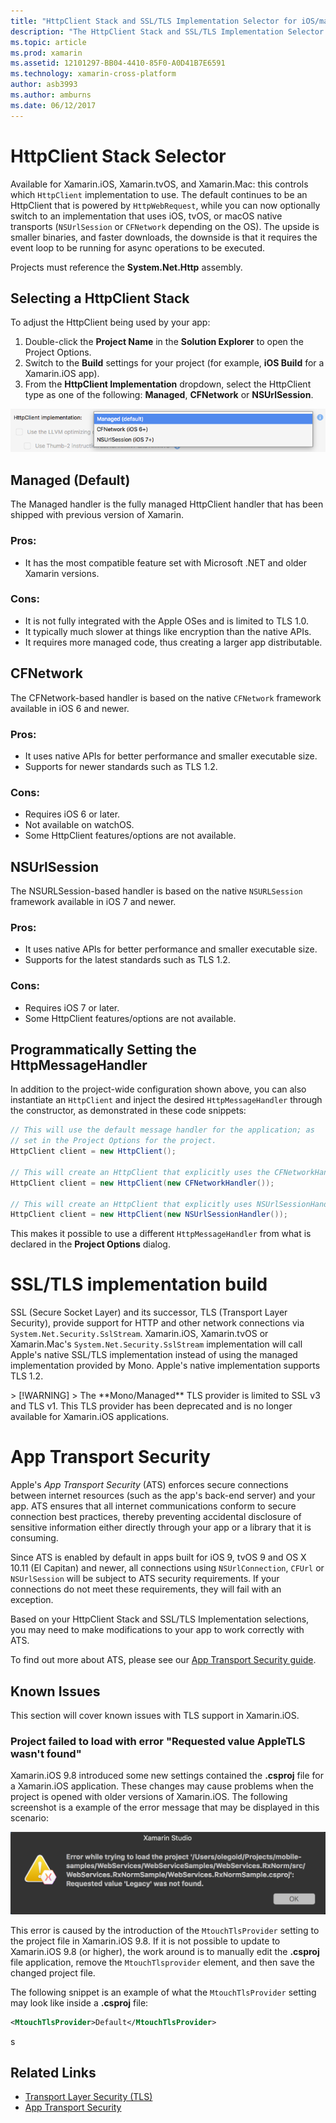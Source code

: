 ```yaml
---
title: "HttpClient Stack and SSL/TLS Implementation Selector for iOS/macOS"
description: "The HttpClient Stack and SSL/TLS Implementation Selector determines the HttpClient and SSL/TLS implementation that will be used by your Xamarin iOS, tvOS, or macOS app."
ms.topic: article
ms.prod: xamarin
ms.assetid: 12101297-BB04-4410-85F0-A0D41B7E6591
ms.technology: xamarin-cross-platform
author: asb3993
ms.author: amburns
ms.date: 06/12/2017
---
```



# HttpClient Stack Selector

Available for Xamarin.iOS, Xamarin.tvOS, and Xamarin.Mac: this controls which `HttpClient` implementation to use. The default continues to be an HttpClient that is powered by `HttpWebRequest`, while you can now optionally switch to an implementation that uses iOS, tvOS, or macOS native transports (`NSUrlSession` or `CFNetwork` depending on the OS). The upside is smaller binaries, and faster downloads, the downside is that it requires the event loop to be running for async operations to be executed.

Projects must reference the **System.Net.Http** assembly.

<a name="Selecting-a-HttpClient-Stack" />

## Selecting a HttpClient Stack

To adjust the HttpClient being used by your app:

1. Double-click the **Project Name** in the **Solution Explorer** to open the Project Options.
2. Switch to the **Build** settings for your project (for example, **iOS Build** for a Xamarin.iOS app).
3. From the **HttpClient Implementation** dropdown, select the HttpClient type as one of the following: **Managed**, **CFNetwork** or **NSUrlSession**.

[ ![Choose HttpClient implementation from Managed, CFNetwork, or NSUrlSession](http-stack-images/http-xs-sml.png)](http-stack-images/http-xs.png)

<a name="Managed" />

## Managed (Default)

The Managed handler is the fully managed HttpClient handler that has been shipped with previous version of Xamarin.

### Pros:

 - It has the most compatible feature set with Microsoft .NET and older Xamarin versions.

### Cons:

 - It is not fully integrated with the Apple OSes and is limited to TLS 1.0.
 - It typically much slower at things like encryption than the native APIs.
 - It requires more managed code, thus creating a larger app distributable.

<a name="CFNetwork" />

## CFNetwork

The CFNetwork-based handler is based on the native `CFNetwork` framework available in iOS 6 and newer.

### Pros:

 - It uses native APIs for better performance and smaller executable size.
 - Supports for newer standards such as TLS 1.2.

### Cons:

 - Requires iOS 6 or later.
 - Not available on watchOS.
 - Some HttpClient features/options are not available.

<a name="NSUrlSession" />

## NSUrlSession

The NSURLSession-based handler is based on the native `NSURLSession` framework available in iOS 7 and newer.

### Pros:

 - It uses native APIs for better performance and smaller executable size.
 - Supports for the latest standards such as TLS 1.2.

### Cons:

 - Requires iOS 7 or later.
 - Some HttpClient features/options are not available.


## Programmatically Setting the HttpMessageHandler

In addition to the project-wide configuration shown above, you can also instantiate an `HttpClient` and inject the desired `HttpMessageHandler` through the constructor, as demonstrated in these code snippets:

```csharp
// This will use the default message handler for the application; as
// set in the Project Options for the project.
HttpClient client = new HttpClient();

// This will create an HttpClient that explicitly uses the CFNetworkHandler
HttpClient client = new HttpClient(new CFNetworkHandler());

// This will create an HttpClient that explicitly uses NSUrlSessionHandler
HttpClient client = new HttpClient(new NSUrlSessionHandler());
```

This makes it possible to use a different `HttpMessageHandler` from what is declared in the **Project Options** dialog.

<a name="New-SSL-TLS-implementation-build-option" />
<a name="Selecting-a-SSL-TLS-implementation" />
<a name="Apple-TLS" />

# SSL/TLS implementation build

SSL (Secure Socket Layer) and its successor, TLS (Transport Layer Security), provide support for HTTP and other network connections via `System.Net.Security.SslStream`. Xamarin.iOS, Xamarin.tvOS or Xamarin.Mac's `System.Net.Security.SslStream` implementation will call Apple's native SSL/TLS implementation instead of using the managed implementation provided by Mono. Apple's native implementation supports TLS 1.2.

<a name="Mono" />
> [!WARNING]
> The **Mono/Managed** TLS provider is limited to SSL v3 and TLS v1. This TLS provider has been deprecated and is no longer available for Xamarin.iOS applications. 

<a name="App-Transport-Security" />

# App Transport Security

Apple's _App Transport Security_ (ATS) enforces secure connections between internet resources (such as the app's back-end server) and your app. ATS ensures that all internet communications conform to secure connection best practices, thereby preventing accidental disclosure of sensitive information either directly through your app or a library that it is consuming.

Since ATS is enabled by default in apps built for iOS 9, tvOS 9 and OS X 10.11 (El Capitan) and newer, all connections using `NSUrlConnection`, `CFUrl` or `NSUrlSession` will be subject to ATS security requirements. If your connections do not meet these requirements, they will fail with an exception.

Based on your HttpClient Stack and SSL/TLS Implementation selections, you may need to make modifications to your app to work correctly with ATS.

To find out more about ATS, please see our [App Transport Security guide](~/ios/app-fundamentals/ats.md).

## Known Issues

This section will cover known issues with TLS support in Xamarin.iOS.

### Project failed to load with error "Requested value AppleTLS wasn't found"

Xamarin.iOS 9.8 introduced some new settings contained the **.csproj** file for a Xamarin.iOS application. These changes  may cause problems when the project is opened with older versions of Xamarin.iOS. The following screenshot is a example of the error message that may be displayed in this scenario:

![Screenshot of error while trying to load project, requested value legacy not found](http-stack-images/tlserror-xs.png)

This error is caused by the introduction of the `MtouchTlsProvider` setting to the project file in Xamarin.iOS 9.8. If it is not possible to update to Xamarin.iOS 9.8 (or higher), the work around is to manually edit the **.csproj** file  application, remove the `MtouchTlsprovider` element, and then save the  changed project file.

The following snippet is an example of what the `MtouchTlsProvider` setting may look like inside a **.csproj** file:

```xml
<MtouchTlsProvider>Default</MtouchTlsProvider>
```
s


## Related Links

- [Transport Layer Security (TLS)](~/cross-platform/app-fundamentals/transport-layer-security.md)
- [App Transport Security](~/ios/app-fundamentals/ats.md)
